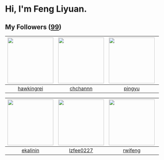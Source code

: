 # Hi, I'm Feng Liyuan.

## My Followers ([99](https://github.com/SunRunAway?tab=followers))

| <img src="https://avatars.githubusercontent.com/u/3427324?v=4" width="150" height="150" /> | <img src="https://avatars.githubusercontent.com/u/4281540?v=4" width="150" height="150" /> | <img src="https://avatars.githubusercontent.com/u/1907938?v=4" width="150" height="150" /> | <img src="https://avatars.githubusercontent.com/u/829039?v=4" width="150" height="150" /> |
| :----------------------------------------------------------------------------------------: | :----------------------------------------------------------------------------------------: | :----------------------------------------------------------------------------------------: | :---------------------------------------------------------------------------------------: |
|                         [hawkingrei](https://github.com/hawkingrei)                        |                           [chchannn](https://github.com/chchannn)                          |                             [pingyu](https://github.com/pingyu)                            |                          [flyer103](https://github.com/flyer103)                          |

| <img src="https://avatars.githubusercontent.com/u/234891?v=4" width="150" height="150" /> | <img src="https://avatars.githubusercontent.com/u/1984045?v=4" width="150" height="150" /> | <img src="https://avatars.githubusercontent.com/u/1814146?v=4" width="150" height="150" /> | <img src="https://avatars.githubusercontent.com/u/3381789?v=4" width="150" height="150" /> |
| :---------------------------------------------------------------------------------------: | :----------------------------------------------------------------------------------------: | :----------------------------------------------------------------------------------------: | :----------------------------------------------------------------------------------------: |
|                          [ekalinin](https://github.com/ekalinin)                          |                          [lzfee0227](https://github.com/lzfee0227)                         |                            [rwifeng](https://github.com/rwifeng)                           |                             [Renkai](https://github.com/Renkai)                            |